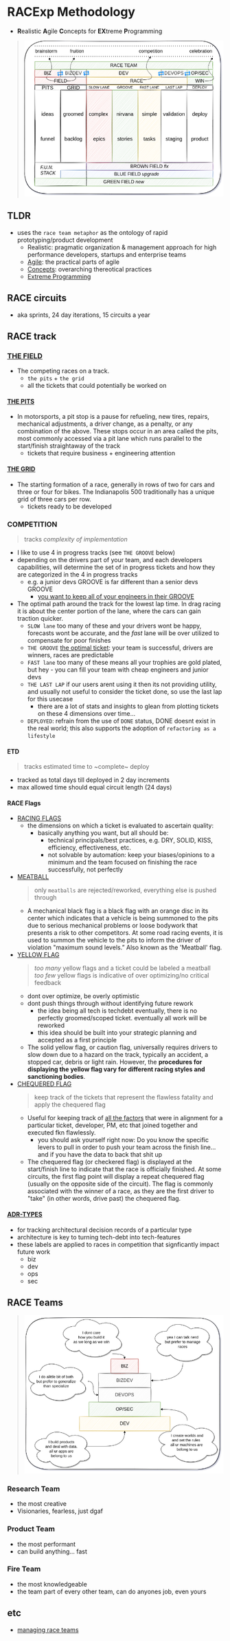 # RACExp Methodology

- **R**ealistic **A**gile **C**oncepts for **EX**treme **P**rogramming

> ![RACExp](./images/racexp-racetrack.png)

## TLDR

- uses the `race team metaphor` as the ontology of rapid prototyping/product development
  - Realistic: pragmatic organization & management approach for high performance developers, startups and enterprise teams
  - [Agile](https://www.metaltoad.com/blog/most-agile-thing-you-can-do-throw-away-agile): the practical parts of agile
  - [Concepts](https://en.wikipedia.org/wiki/Extreme_programming#Concept): overarching thereotical practices
  - [Extreme Programming](https://www.amazon.com/Extreme-Programming-Explained-Embrace-Change/dp/0321278658)

## RACE circuits

- aka sprints, 24 day iterations, 15 circuits a year

## RACE track

### [THE FIELD](https://en.wikipedia.org/wiki/Glossary_of_motorsport_terms)

- The competing races on a track.
  - `the pits` + `the grid`
  - all the tickets that could potentially be worked on

#### [THE PITS](https://en.wikipedia.org/wiki/Pit_stop)

- In motorsports, a pit stop is a pause for refueling, new tires, repairs, mechanical adjustments, a driver change, as a penalty, or any combination of the above. These stops occur in an area called the pits, most commonly accessed via a pit lane which runs parallel to the start/finish straightaway of the track
  - tickets that require business + engineering attention

#### [THE GRID](https://en.wikipedia.org/wiki/Glossary_of_motorsport_terms)

- The starting formation of a race, generally in rows of two for cars and three or four for bikes. The Indianapolis 500 traditionally has a unique grid of three cars per row.
  - tickets ready to be developed

### COMPETITION

> tracks _complexity of implementation_

- I like to use 4 in progress tracks (see `THE GROOVE` below)
- depending on the drivers part of your team, and each developers capabilities, will determine the set of in progress tickets and how they are categorized in the 4 in progress tracks
  - e.g. a junior devs GROOVE is far different than a senior devs GROOVE
    - [you want to keep all of your engineers in their GROOVE](https://computus.org/7-tips-for-programming-in-the-zone/)
- The optimal path around the track for the lowest lap time. In drag racing it is about the center portion of the lane, where the cars can gain traction quicker.
  - `SLOW lane` too many of these and your drivers wont be happy, forecasts wont be accurate, and the _fast_ lane will be over utilized to compensate for poor finishes
  - `THE GROOVE` [the optimal ticket](https://en.wikipedia.org/wiki/Glossary_of_motorsport_terms): your team is successful, drivers are winners, races are predictable
  - `FAST lane` too many of these means all your trophies are gold plated, but hey - you can fill your team with cheap engineers and junior devs
  - `THE LAST LAP` if our users arent using it then its not providing utility, and usually not useful to consider the ticket done, so use the last lap for this usecase
    - there are a lot of stats and insights to glean from plotting tickets on these 4 dimensions over time...
  - `DEPLOYED`: refrain from the use of `DONE` status, DONE doesnt exist in the real world; this also supports the adoption of `refactoring as a lifestyle`

#### ETD

> tracks estimated time to ~complete~ deploy

- tracked as total days till deployed in 2 day increments
- max allowed time should equal circuit length (24 days)

#### RACE Flags

- [RACING FLAGS](https://en.wikipedia.org/wiki/Racing_flags)
  - the dimensions on which a ticket is evaluated to ascertain quality:
    - basically anything you want, but all should be:
      - technical principals/best practices, e.g. DRY, SOLID, KISS, efficiency, effectiveness, etc.
      - not solvable by automation: keep your biases/opinions to a minimum and the team focused on finishing the race successfully, not perfectly
- [MEATBALL](https://en.wikipedia.org/wiki/Racing_flags#Black_flag)
  > only `meatballs` are rejected/reworked, everything else is pushed through
  - A mechanical black flag is a black flag with an orange disc in its center which indicates that a vehicle is being summoned to the pits due to serious mechanical problems or loose bodywork that presents a risk to other competitors. At some road racing events, it is used to summon the vehicle to the pits to inform the driver of violation "maximum sound levels.” Also known as the 'Meatball' flag.
- [YELLOW FLAG](https://en.wikipedia.org/wiki/Racing_flags#Yellow_flag)
  > _too many_ yellow flags and a ticket could be labeled a meatball<br/>_too few_ yellow flags is indicative of over optimizing/no critical feedback
  - dont over optimize, be overly optimistic
  - dont push things through without identifying future rework
    - the idea being all tech is techdebt eventually, there is no perfectly groomed/scoped ticket. eventually all work will be reworked
    - this idea should be built into your strategic planning and accepted as a first principle
  - The solid yellow flag, or caution flag, universally requires drivers to slow down due to a hazard on the track, typically an accident, a stopped car, debris or light rain. However, the **procedures for displaying the yellow flag vary for different racing styles and sanctioning bodies**.
- [CHEQUERED FLAG](https://en.wikipedia.org/wiki/Racing_flags#The_chequered_flag)
  > keep track of the tickets that represent the flawless fatality and apply the chequered flag
  - Useful for keeping track of [all the factors](https://www.nature.com/articles/s41467-021-25477-8) that were in alignment for a particular ticket, developer, PM, etc that joined together and executed fkn flawlessly.
    - you should ask yourself right now: Do you know the specific levers to pull in order to push your team across the finish line... and if you have the data to back that shit up
  - The chequered flag (or checkered flag) is displayed at the start/finish line to indicate that the race is officially finished. At some circuits, the first flag point will display a repeat chequered flag (usually on the opposite side of the circuit). The flag is commonly associated with the winner of a race, as they are the first driver to "take" (in other words, drive past) the chequered flag.

#### [ADR-TYPES](https://adr.github.io/)

- for tracking architectural decision records of a particular type
- architecture is key to turning tech-debt into tech-features
- these labels are applied to races in competition that signficantly impact future work
  - biz
  - dev
  - ops
  - sec

## RACE Teams

> ![NIRVai raceteam structure](./images/racexp-raceteam.png)

### Research Team

- the most creative
- Visionaries, fearless, just dgaf

### Product Team

- the most performant
- can build anything... fast

### Fire Team

- the most knowledgeable
- the team part of every other team, can do anyones job, even yours

## etc

- [managing race teams](https://www.youtube.com/watch?v=c1n-rgqSTyY)
